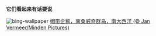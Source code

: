 
**它们看起来有话要说**

![bing-wallpaper](https://www.bing.com/th?id=OHR.FestivusPenguins_ZH-CN5191348531_1920x1080.jpg)
[帽带企鹅，南桑威奇群岛，南大西洋 (© Jan Vermeer/Minden Pictures)](https://www.bing.com/search?q=%E5%B8%BD%E5%B8%A6%E4%BC%81%E9%B9%85&amp;form=hpcapt&amp;mkt=zh-cn)
  